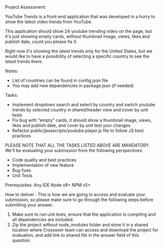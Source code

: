 Project Assessment:

YouTube Trends is a front-end application that was developed in a hurry to show the latest video trends from YouTube.

This application should show 24 youtube trending video on the page, but it's just showing empty cards, without thumbnail image, views, likes and publish date, could you please fix it.

Right now it's showing the latest trends only for the United States, but we would like to have a possibility of selecting a specific country to see the latest trends there.


Notes:
* List of countries can be found in config.json file
* You may add new dependencies in package.json (if needed)

Tasks:
* Implement dropdown search and select by country and switch youtube trends by selected country in shared/header view and cover by unit tests
* Fix bug with "empty" cards, it should show a thumbnail image, views, likes and publish date, and cover by unit test your changes
* Refactor public/javascripts/youtube.player.js file to follow JS best practices

PLEASE NOTE THAT ALL THE TASKS LISTED ABOVE ARE MANDATORY.
We'll be evaluating your submission from the following perspectives:
* Code quality and best practices
* Implementation of new feature
* Bug fixes
* Unit Tests

Prerequisites:
Any IDE
Node v8+
NPM v5+

How to deliver :
This is how we are going to access and evaluate your submission, so please make sure to go through the following steps before submitting your answer.

1) Make sure to run unit tests, ensure that the application is compiling and all dependencies are included.
2) Zip the project without node_modules folder and store it in a shared location where Crossover team can access and download the project for evaluation, and add link to shared file in the answer field of this question.